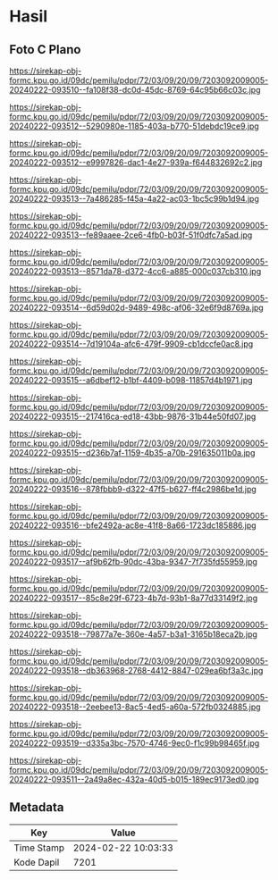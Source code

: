 # Hasil

## Foto C Plano

https://sirekap-obj-formc.kpu.go.id/09dc/pemilu/pdpr/72/03/09/20/09/7203092009005-20240222-093510--fa108f38-dc0d-45dc-8769-64c95b66c03c.jpg

https://sirekap-obj-formc.kpu.go.id/09dc/pemilu/pdpr/72/03/09/20/09/7203092009005-20240222-093512--5290980e-1185-403a-b770-51debdc19ce9.jpg

https://sirekap-obj-formc.kpu.go.id/09dc/pemilu/pdpr/72/03/09/20/09/7203092009005-20240222-093512--e9997826-dac1-4e27-939a-f644832692c2.jpg

https://sirekap-obj-formc.kpu.go.id/09dc/pemilu/pdpr/72/03/09/20/09/7203092009005-20240222-093513--7a486285-f45a-4a22-ac03-1bc5c99b1d94.jpg

https://sirekap-obj-formc.kpu.go.id/09dc/pemilu/pdpr/72/03/09/20/09/7203092009005-20240222-093513--fe89aaee-2ce6-4fb0-b03f-51f0dfc7a5ad.jpg

https://sirekap-obj-formc.kpu.go.id/09dc/pemilu/pdpr/72/03/09/20/09/7203092009005-20240222-093513--8571da78-d372-4cc6-a885-000c037cb310.jpg

https://sirekap-obj-formc.kpu.go.id/09dc/pemilu/pdpr/72/03/09/20/09/7203092009005-20240222-093514--6d59d02d-9489-498c-af06-32e6f9d8769a.jpg

https://sirekap-obj-formc.kpu.go.id/09dc/pemilu/pdpr/72/03/09/20/09/7203092009005-20240222-093514--7d19104a-afc6-479f-9909-cb1dccfe0ac8.jpg

https://sirekap-obj-formc.kpu.go.id/09dc/pemilu/pdpr/72/03/09/20/09/7203092009005-20240222-093515--a6dbef12-b1bf-4409-b098-11857d4b1971.jpg

https://sirekap-obj-formc.kpu.go.id/09dc/pemilu/pdpr/72/03/09/20/09/7203092009005-20240222-093515--217416ca-ed18-43bb-9876-31b44e50fd07.jpg

https://sirekap-obj-formc.kpu.go.id/09dc/pemilu/pdpr/72/03/09/20/09/7203092009005-20240222-093515--d236b7af-1159-4b35-a70b-291635011b0a.jpg

https://sirekap-obj-formc.kpu.go.id/09dc/pemilu/pdpr/72/03/09/20/09/7203092009005-20240222-093516--878fbbb9-d322-47f5-b627-ff4c2986be1d.jpg

https://sirekap-obj-formc.kpu.go.id/09dc/pemilu/pdpr/72/03/09/20/09/7203092009005-20240222-093516--bfe2492a-ac8e-41f8-8a66-1723dc185886.jpg

https://sirekap-obj-formc.kpu.go.id/09dc/pemilu/pdpr/72/03/09/20/09/7203092009005-20240222-093517--af9b62fb-90dc-43ba-9347-7f735fd55959.jpg

https://sirekap-obj-formc.kpu.go.id/09dc/pemilu/pdpr/72/03/09/20/09/7203092009005-20240222-093517--85c8e29f-6723-4b7d-93b1-8a77d33149f2.jpg

https://sirekap-obj-formc.kpu.go.id/09dc/pemilu/pdpr/72/03/09/20/09/7203092009005-20240222-093518--79877a7e-360e-4a57-b3a1-3165b18eca2b.jpg

https://sirekap-obj-formc.kpu.go.id/09dc/pemilu/pdpr/72/03/09/20/09/7203092009005-20240222-093518--db363968-2768-4412-8847-029ea6bf3a3c.jpg

https://sirekap-obj-formc.kpu.go.id/09dc/pemilu/pdpr/72/03/09/20/09/7203092009005-20240222-093518--2eebee13-8ac5-4ed5-a60a-572fb0324885.jpg

https://sirekap-obj-formc.kpu.go.id/09dc/pemilu/pdpr/72/03/09/20/09/7203092009005-20240222-093519--d335a3bc-7570-4746-9ec0-f1c99b98465f.jpg

https://sirekap-obj-formc.kpu.go.id/09dc/pemilu/pdpr/72/03/09/20/09/7203092009005-20240222-093511--2a49a8ec-432a-40d5-b015-189ec9173ed0.jpg


## Metadata

| Key        | Value               |
| ---------- | ------------------- |
| Time Stamp | 2024-02-22 10:03:33 |
| Kode Dapil | 7201                |



